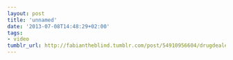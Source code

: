 ```yaml
---
layout: post
title: 'unnamed'
date: '2013-07-08T14:48:29+02:00'
tags:
- video
tumblr_url: http://fabiantheblind.tumblr.com/post/54910956604/drugdealers-saz-intro-to-the-russian-teams-vlog
---
```

